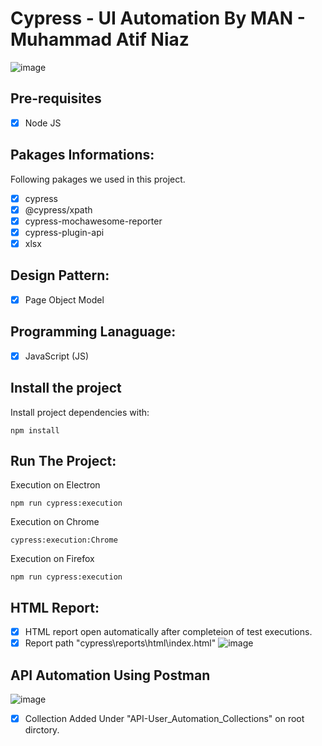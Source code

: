 # Cypress - UI Automation By MAN - Muhammad Atif Niaz

![image](https://user-images.githubusercontent.com/40147842/201000621-1cfb2084-d10e-4b65-858c-764b272d8a67.png)

## Pre-requisites

- [X] Node JS

## Pakages Informations:
Following pakages we used in this project.
- [X] cypress
- [X] @cypress/xpath
- [X] cypress-mochawesome-reporter
- [X] cypress-plugin-api
- [X] xlsx
## Design Pattern:
- [X] Page Object Model
## Programming Lanaguage:
- [X] JavaScript (JS)
## Install the project
Install project dependencies with: 
```
npm install
```
## Run The Project:
Execution on Electron
```
npm run cypress:execution
```
Execution on Chrome
```
cypress:execution:Chrome
```
Execution on Firefox
```
npm run cypress:execution
```
## HTML Report:
- [X] HTML report open automatically after completeion of test executions.
- [X] Report path "cypress\reports\html\index.html"
![image](https://user-images.githubusercontent.com/40147842/230332508-0c4215fc-4267-442d-b35a-f7aafc6ae1f1.png)
## API Automation Using Postman
![image](https://user-images.githubusercontent.com/40147842/230336414-84690d88-0e29-473f-85a5-ab6242d2841b.png)
- [X] Collection Added Under "API-User_Automation_Collections" on root dirctory.


